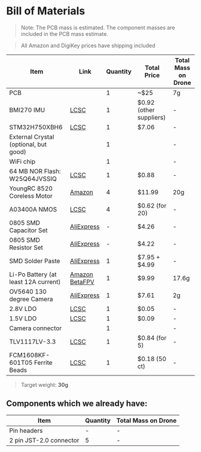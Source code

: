 # Bill of Materials

> Note: The PCB mass is estimated. The component masses are included in the PCB mass estimate.

> All Amazon and DigiKey prices have shipping included

| Item                                  | Link                                                                                                                                                                         | Quantity | Total Price             | Total Mass on Drone |
| ------------------------------------- | ---------------------------------------------------------------------------------------------------------------------------------------------------------------------------- | -------- | ----------------------- | ------------------- |
| PCB                                   |                                                                                                                                                                              | 1        | ~$25                    | 7g                  |
| BMI270 IMU                            | [LCSC](https://www.lcsc.com/product-detail/Accelerometers_Bosch-Sensortec-BMI270_C2836813.html?s_z=n_BMI270)                                                                 | 1        | $0.92 (other suppliers) | -                   |
| STM32H750XBH6                         | [LCSC](https://www.lcsc.com/product-detail/Microcontrollers-MCU-MPU-SOC_STMicroelectronics-STM32H750XBH6_C405932.html?s_z=n_STM32H7)                                         | 1        | $7.06                   | -                   |
| External Crystal (optional, but good) |                                                                                                                                                                              | 1        |                         | -                   |
| WiFi chip                             |                                                                                                                                                                              | 1        |                         | -                   |
| 64 MB NOR Flash: W25Q64JVSSIQ         | [LCSC](https://www.lcsc.com/product-detail/NOR-FLASH_Winbond-Elec-W25Q64JVSSIQ_C179171.html?s_z=n_W25Q16JV)                                                                  | 1        | $0.88                   | -                   |
| YoungRC 8520 Coreless Motor           | [Amazon](https://www.amazon.com/YoungRC-8520-Coreless-Propeller-Quadcopter/dp/B0BV6P4XYX)                                                                                    | 4        | $11.99                  | 20g                 |
| A03400A NMOS                          | [LCSC](https://lcsc.com/product-detail/MOSFETs_UMW-Youtai-Semiconductor-Co-Ltd-AO3400A_C347475.html)                                                                         | 4        | $0.62 (for 20)          | -                   |
| 0805 SMD Capacitor Set                | [AliExpress](https://www.aliexpress.us/item/3256805970706203.html)                                                                                                           | -        | $4.26                   | -                   |
| 0805 SMD Resistor Set                 | [AliExpress](https://www.aliexpress.us/item/3256807716137879.html)                                                                                                           | -        | $4.22                   | -                   |
| SMD Solder Paste                      | [AliExpress](https://www.aliexpress.us/item/3256806096656294.html)                                                                                                           | 1        | $7.95 + $4.99           | -                   |
| Li-Po Battery (at least 12A current)  | [Amazon](https://www.amazon.com/Tosiicop-3-7v-Drone-Lipo-Battery/dp/B0CR6DDGP1) [BetaFPV](https://betafpv.com/collections/batt-1s/products/bt2-0-450mah-1s-30c-battery-4pcs) | 1        | $9.99                   | 17.6g               |
| OV5640 130 degree Camera              | [AliExpress](https://www.aliexpress.us/item/3256807307844099.html)                                                                                                           | 1        | $7.61                   | 2g                  |
| 2.8V LDO                              | [LCSC](https://www.lcsc.com/product-detail/Voltage-Regulators-Linear-Low-Drop-Out-LDO-Regulators_Texas-Instruments-TLV74328PDBVR_C408971.html?s_z=n_TLV74328)                | 1        | $0.05                   | -                   |
| 1.5V LDO                              | [LCSC](https://www.lcsc.com/product-detail/Voltage-Regulators-Linear-Low-Drop-Out-LDO-Regulators_MSKSEMI-TLV74315PDBVR-MS_C30197476.html?s_z=n_TLV74315)                     | 1        | $0.09                   | -                   |
| Camera connector                      |                                                                                                                                                                              | 1        |                         | -                   |
| TLV1117LV-3.3 | [LCSC](https://www.lcsc.com/product-detail/Voltage-Regulators-Linear-Low-Drop-Out-LDO-Regulators_Texas-Instruments-TLV1117LV33DCYR_C15578.html?s_z=n_TLV1117) | 1 |  $0.84 (for 5) | - |
| FCM1608KF-601T05 Ferrite Beads | [LCSC](https://www.lcsc.com/product-detail/Ferrite-Beads_TAI-TECH-FCM1608KF-601T05_C133937.html?s_z=n_ferrite%2520beads) | 1 | $0.18 (50 ct) | - | 

> Target weight: **30g**

## Components which we already have:

| Item                    | Quantity | Total Mass on Drone |
| ----------------------- | -------- | ------------------- |
| Pin headers             | -        | -                   |
| 2 pin JST-2.0 connector | 5        | -                   |

<!--
| ESP32-S3-WROOM-1U-N4 | [DigiKey](https://www.digikey.com/en/products/detail/espressif-systems/ESP32-S3-WROOM-1U-N4/16162640) [LCSC](https://www.aliexpress.us/item/3256806096656294.html) | 1 | $3.61 + $4.99 | - |
| BetaFPV 1102 Brushless Motors | [Amazon](https://www.amazon.com/BETAFPV-18000KV-Brushless-Motor-Meteor75/dp/B0834P2LSY) | 4 | $45.99 | 11.2g |
-->
